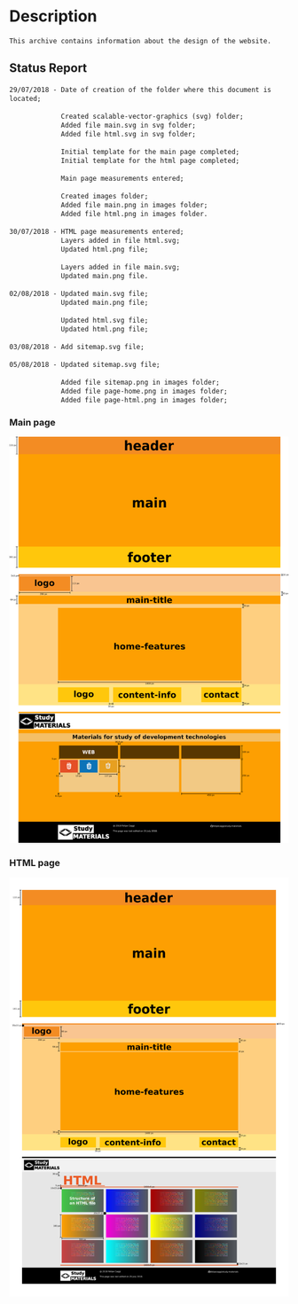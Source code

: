 # Description

    This archive contains information about the design of the website.

## Status Report

    29/07/2018 - Date of creation of the folder where this document is located;

                 Created scalable-vector-graphics (svg) folder;
                 Added file main.svg in svg folder;
                 Added file html.svg in svg folder;

                 Initial template for the main page completed;
                 Initial template for the html page completed;

                 Main page measurements entered;

                 Created images folder;
                 Added file main.png in images folder;
                 Added file html.png in images folder.

    30/07/2018 - HTML page measurements entered;
                 Layers added in file html.svg;
                 Updated html.png file;

                 Layers added in file main.svg;
                 Updated main.png file.

    02/08/2018 - Updated main.svg file;
                 Updated main.png file;

                 Updated html.svg file;
                 Updated html.png file;

    03/08/2018 - Add sitemap.svg file;

    05/08/2018 - Updated sitemap.svg file;

                 Added file sitemap.png in images folder;
                 Added file page-home.png in images folder;
                 Added file page-html.png in images folder;

### Main page

![Figure 1](images/main.png "Main page")

### HTML page

![Figure 2](images/html.png "Html page")